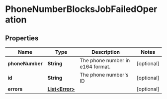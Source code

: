 

# PhoneNumberBlocksJobFailedOperation


## Properties

Name | Type | Description | Notes
------------ | ------------- | ------------- | -------------
**phoneNumber** | **String** | The phone number in e164 format. |  [optional]
**id** | **String** | The phone number&#39;s ID |  [optional]
**errors** | [**List&lt;Error&gt;**](Error.md) |  |  [optional]



